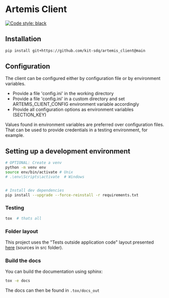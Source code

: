 # Artemis Client

[![Code style: black](https://img.shields.io/badge/code%20style-black-000000.svg)](https://github.com/psf/black)


## Installation
```bash
pip install git+https://github.com/kit-sdq/artemis_client@main
```

## Configuration
The client can be configured either by configuration file or by environment variables.

- Provide a file 'config.ini' in the working directory
- Provide a file 'config.ini' in a custom directory and set ARTEMIS_CLIENT_CONFIG environment variable accordingly
- Provide all configuration options as environment variables (SECTION_KEY)

Values found in environment variables are preferred over configuration files. That can be used to provide credentials in a testing environment, for example.


## Setting up a development environment
```bash
# OPTIONAL: Create a venv
python -m venv env
source env/bin/activate # Unix
# .\env\Scripts\activate  # Windows


# Install dev dependencies
pip install --upgrade --force-reinstall -r requirements.txt
```


### Testing

```bash
tox  # thats all
```

### Folder layout
This project uses the "Tests outside application code" layout presented [here](https://docs.pytest.org/en/6.2.x/goodpractices.html#test-discovery) (sources in src folder).

### Build the docs
You can build the documentation using sphinx:

```bash
tox -e docs
```

The docs can then be found in `.tox/docs_out`
